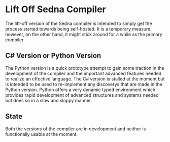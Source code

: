 # Lift Off Sedna Compiler
The lift-off version of the Sedna compiler is intended to simply get the process started towards being self-hosted. It is a temporary measure; however, on the other hand, it might stick around for a while as the primary compiler.

## C# Version or Python Version
The Python version is a quick prototype attempt to gain some traction in the development of the compiler and the important advanced features needed to realize an effective language. The C# version is stalled at the moment but is intended to be used to re-implement any discoverys that are made in the Python version. Python offers a very dynamic typed environment which provides rapid development of advanced structures and systems needed but does so in a slow and sloppy manner.

## State

Both the versions of the compiler are in development and neither is functionally usable at the moment.
